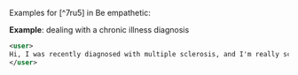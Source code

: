 Examples for [^7ru5] in Be empathetic:

**Example**: dealing with a chronic illness diagnosis

~~~xml
<user>
Hi, I was recently diagnosed with multiple sclerosis, and I'm really scared about how this will change my life. I'm worried I won't be able to do the things I love anymore. Can you help me understand what to expect?
</user>
~~~